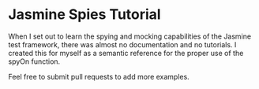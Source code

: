 Jasmine Spies Tutorial
====

When I set out to learn the spying and mocking capabilities of the Jasmine test framework, there was almost no documentation and no tutorials. I created this for myself as a semantic reference for the proper use of the spyOn function.

Feel free to submit pull requests to add more examples. 